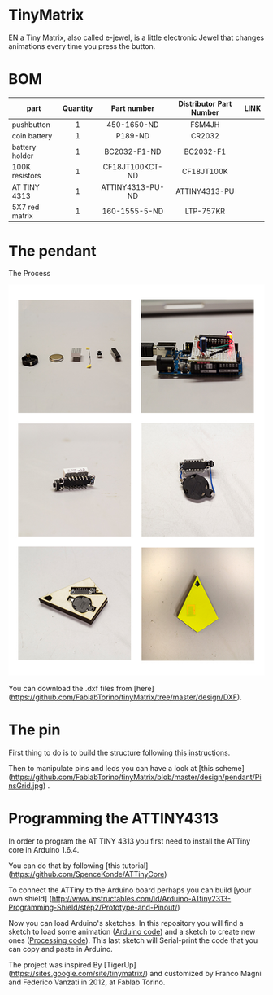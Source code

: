 # TinyMatrix
EN a Tiny Matrix, also called e-jewel, is a little electronic Jewel that changes animations every time you press the button.

# BOM

| part		        | Quantity | Part number | Distributor Part Number |  LINK|
| -------------     |:--------:| :--------:| :--------:| :--------:|
| pushbutton        | 1 | 450-1650-ND | FSM4JH | 
| coin battery      | 1 | P189-ND | CR2032 |
| battery  holder   | 1 | BC2032-F1-ND	| BC2032-F1 |
| 100K resistors    | 1 | CF18JT100KCT-ND | CF18JT100K |
| AT TINY 4313      | 1 | ATTINY4313-PU-ND | ATTINY4313-PU |
| 5X7 red matrix    | 1 | 160-1555-5-ND	| LTP-757KR |

# The pendant

The Process

![Alt The process](https://github.com/FablabTorino/tinyMatrix/blob/master/design/pendant/Process.jpg)

You can download the .dxf files from [here] (https://github.com/FablabTorino/tinyMatrix/tree/master/design/DXF).
 
# The pin

First thing to do is to build the structure following [this instructions](https://github.com/FablabTorino/tinyMatrix/blob/master/design/pendant/tinyPage_2.jpg).

Then to manipulate pins and leds you can have a look at [this scheme]
(https://github.com/FablabTorino/tinyMatrix/blob/master/design/pendant/PinsGrid.jpg) .




# Programming the ATTINY4313

In order to program the AT TINY 4313 you first need to install the ATTiny core in Arduino 1.6.4.

You can do that by following [this tutorial] (https://github.com/SpenceKonde/ATTinyCore)

To connect the ATTiny to the Arduino board perhaps you can build [your own shield] (http://www.instructables.com/id/Arduino-ATtiny2313-Programming-Shield/step2/Prototype-and-Pinout/)

Now you can load Arduino's sketches. 
In this repository you will find a sketch to load some animation ([Arduino code](https://github.com/FablabTorino/tinyMatrix/tree/master/code/arduino%20programming/LedMatrix_ATtiny%20))
and a sketch to create new ones ([Processing code](https://github.com/FablabTorino/tinyMatrix/tree/master/code/Processing%20sketch)). This last sketch will Serial-print the code that you can copy and paste in Arduino.








The project was inspired By [TigerUp] (https://sites.google.com/site/tinymatrix/) and customized by Franco Magni and Federico Vanzati in 2012, at Fablab Torino. 
